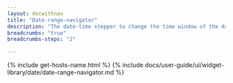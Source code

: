 ```yaml
---
layout: docwithnav
title: "Date-range-navigator"
description: "The date-time stepper to change the time window of the dashboard. The change affects all widgets that use the dashboard time window."
breadcrumbs: "true"
breadcrumbs-steps: "2"

---
```

{% include get-hosts-name.html %}
{% include docs/user-guide/ui/widget-library/date/date-range-navigator.md %}

